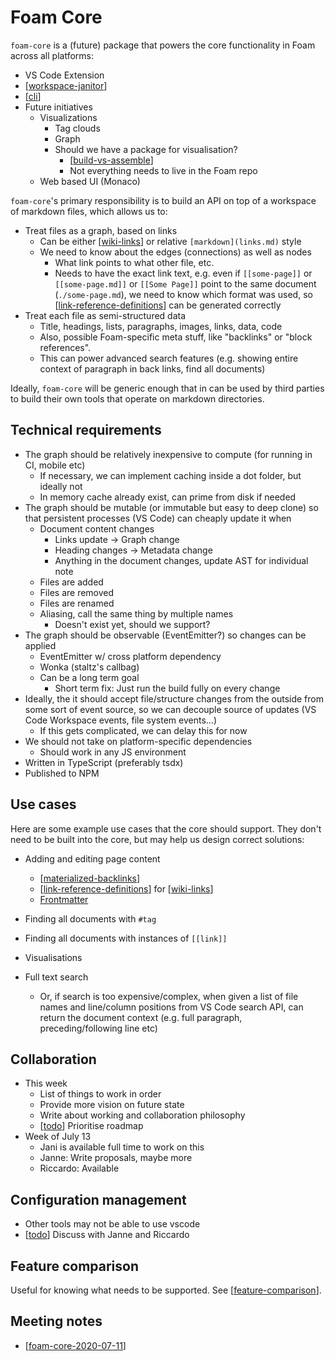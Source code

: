 # Foam Core

`foam-core` is a (future) package that powers the core functionality in Foam across all platforms:

- VS Code Extension
- [[workspace-janitor]]
- [[cli]]
- Future initiatives
  - Visualizations
    - Tag clouds
    - Graph
    - Should we have a package for visualisation?
      - [[build-vs-assemble]]
      - Not everything needs to live in the Foam repo
  - Web based UI (Monaco)

`foam-core`'s primary responsibility is to build an API on top of a workspace of markdown files, which allows us to:

- Treat files as a graph, based on links
  - Can be either [[wiki-links]] or relative `[markdown](links.md)` style
  - We need to know about the edges (connections) as well as nodes
    - What link points to what other file, etc.
    - Needs to have the exact link text, e.g. even if `[[some-page]]` or `[[some-page.md]]` or `[[Some Page]]` point to the same document (`./some-page.md`), we need to know which format was used, so [[link-reference-definitions]] can be generated correctly
- Treat each file as semi-structured data
  - Title, headings, lists, paragraphs, images, links, data, code
  - Also, possible Foam-specific meta stuff, like "backlinks" or "block references".
  - This can power advanced search features (e.g. showing entire context of paragraph in back links, find all documents)

Ideally, `foam-core` will be generic enough that in can be used by third parties to build their own tools that operate on markdown directories.

## Technical requirements

- The graph should be relatively inexpensive to compute (for running in CI, mobile etc)
  - If necessary, we can implement caching inside a dot folder, but ideally not
  - In memory cache already exist, can prime from disk if needed
- The graph should be mutable (or immutable but easy to deep clone) so that persistent processes (VS Code) can cheaply update it when
  - Document content changes
    - Links update -> Graph change
    - Heading changes -> Metadata change
    - Anything in the document changes, update AST for individual note
  - Files are added
  - Files are removed
  - Files are renamed
  - Aliasing, call the same thing by multiple names
    - Doesn't exist yet, should we support?
- The graph should be observable (EventEmitter?) so changes can be applied
  - EventEmitter w/ cross platform dependency
  - Wonka (staltz's callbag)
  - Can be a long term goal
    - Short term fix: Just run the build fully on every change
- Ideally, the it should accept file/structure changes from the outside from some sort of event source, so we can decouple source of updates (VS Code Workspace events, file system events...)
  - If this gets complicated, we can delay this for now
- We should not take on platform-specific dependencies
  - Should work in any JS environment
- Written in TypeScript (preferably tsdx)
- Published to NPM

## Use cases

Here are some example use cases that the core should support. They don't need to be built into the core, but may help us design correct solutions:

- Adding and editing page content
  - [[materialized-backlinks]]
  - [[link-reference-definitions]] for [[wiki-links]]
  - [Frontmatter](https://jekyllrb.com/docs/front-matter/)
- Finding all documents with `#tag`
- Finding all documents with instances of `[[link]]`
- Visualisations
- Full text search

  - Or, if search is too expensive/complex, when given a list of file names and line/column positions from VS Code search API, can return the document context (e.g. full paragraph, preceding/following line etc)

## Collaboration

- This week
  - List of things to work in order
  - Provide more vision on future state
  - Write about working and collaboration philosophy
  - [[todo]] Prioritise roadmap
- Week of July 13
  - Jani is available full time to work on this
  - Janne: Write proposals, maybe more
  - Riccardo: Available

## Configuration management

- Other tools may not be able to use vscode
- [[todo]] Discuss with Janne and Riccardo

## Feature comparison

Useful for knowing what needs to be supported. See [[feature-comparison]].

## Meeting notes

- [[foam-core-2020-07-11]]

[//begin]: # "Autogenerated link references for markdown compatibility"
[workspace-janitor]: workspace-janitor.md "Workspace Janitor"
[cli]: cli.md "Command Line Interface"
[build-vs-assemble]: build-vs-assemble.md "Build vs Assemble"
[wiki-links]: wiki-links.md "Wiki Links"
[link-reference-definitions]: link-reference-definitions.md "Link Reference Definitions"
[materialized-backlinks]: materialized-backlinks.md "Materialized Backlinks (stub)"
[todo]: todo.md "Todo"
[feature-comparison]: feature-comparison.md "Feature comparison"
[foam-core-2020-07-11]: meeting-notes/foam-core-2020-07-11.md "Foam Core 2020-07-11"
[//end]: # "Autogenerated link references"
